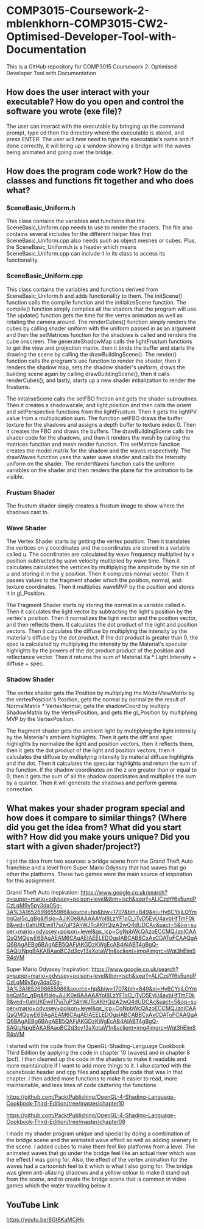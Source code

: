 # COMP3015-Coursework-2-mblenkhorn-COMP3015-CW2-Optimised-Developer-Tool-with-Documentation
This is a GitHub repository for COMP3015 Coursework 2: Optimised Developer Tool with Documentation


## How does the user interact with your executable? How do you open and control the software you wrote (exe file)?

The user can interact with the executable by bringing up the command prompt, type cd then the directory where the executable is stored, and press ENTER. The user will now need to type the executable's name and if done correctly, it will bring up a window showing a bridge with the waves being animated and going over the bridge. 


## How does the program code work? How do the classes and functions fit together and who does what?

### SceneBasic_Uniform.h

This class contains the variables and functions that the SceneBasic_Uniform.cpp needs to use to render the shaders. The file also contains several includes for the different helper files that SceneBasic_Uniform.cpp also needs such as object meshes or cubes. Plus, the SceneBasic_Uniform.h is a header which means SceneBasic_Uniform.cpp can include it in its class to access its functionality. 

### SceneBasic_Uniform.cpp

This class contains the variables and functions derived from SceneBasic_Uniform.h and adds functionality to them. The initScene() function calls the compile function and the initializeScene function. 
The compile() function simply compiles all the shaders that the program will use. 
The update() function gets the time for the vertex animation as well as rotating the camera around. 
The renderCubes() function simply renders the cubes by calling shader uniform with the uniform passed in as an argument and then the setMatrices function for the shadows is called and renders the cube onscreen. The generateShadowMap calls the lightFrustum functions to get the view and projection matrix, then it binds the buffer and starts the drawing the scene by calling the drawBuildingScene(). The render() function calls the program's use function to render the shader, then it renders the shadow map, sets the shadow shader's uniform, draws the building scene again by calling drawBuildingScene(), then it calls renderCubes(), and lastly, starts up a new shader initialization to render the frustums. 

The initaliseScene calls the setFBO fnction and gets the shader subroutines. Then it creates a shadowscale, and light position and then calls the orient and setPerspective functions from the lightFrustum. Then it gets the lightPV value from a multiplication sum. The function setFBO draws the buffer texture for the shadows and assigns a depth buffer to texture index 0. Then it creates the FBO and draws the buffers. The drawBuildingScene calls the shader code for the shadows, and then it renders the mesh by calling the matrices function and mesh render function. The setMatrice function creates the model matrix for the shadow and the waves respectively. The drawWaves function uses the water wave shader and calls the intensity uniform on the shader. The renderWaves function calls the uniform variables on the shader and then renders the plane for the animation to be visible. 

### Frustum Shader
The frustum shader simply creates a frustum image to show where the shadows cast to. 

### Wave Shader
The Vertex Shader starts by getting the vertex position. Then it translates the vertices on y coordinates and the coordinates are stored in a variable called u. The coordinates are calculated by wave frequency multiplied by x position subtracted by wave velocity multiplied by wave time. Then it calculates calculates the vertices by multiplying the amplitude by the sin of u and storing it in the y position. Then it computes normal vector. Then it passes values to the fragment shader which the position, normal, and texture coordinates. Then it multiplies waveMVP by the position and stores it in gl_Position. 

The Fragment Shader starts by storing the normal in a variable called n. Then it calculates the light vector by subtracting the light's position by the vertex's position. Then it normalizes the light vector and the position vector, and then reflects them. It calculates the dot product of the light and position vectors. Then it calculates the diffuse by multiplying the intensity by the material's diffuse by the dot product. If the dot product is greater than 0, the spec is calculated by multiplying the intensity by the Material's specular highlights by the powers of the dot product product of the position and reflectance vector. Then it returns the sum of Material.Ka * Light.Intensity + diffuse + spec. 


### Shadow Shader
The vertex shader gets the Position by multiplying the ModelViewMatrix by the vertexPosition's Position, gets the normal by normalize the result of NormalMatrix * VertexNormal, gets the shadowCoord by multiply ShadowMatrix by the VertexPosition, and gets the gl_Position by multiplying MVP by the VertexPosition. 

The fragment shader gets the ambient light by multiplying the light intensity by the Material's ambient highlights. Then it gets the diff and spec highlights by normalize the light and position vectors, then it reflects them, then it gets the dot product of the light and position vectors, then it calculates the diffuse by multiplying intensity by material diffuse highlights and the dot. Then it calculates the specular highlights and return the sum of the function. If the shadow coordinates on the z are greater than or equal to 0, then it gets the sum of all the shadow coordinates and multiplies the sum by a quarter. Then it will generate the shadows and perform gamma correction. 


## What makes your shader program special and how does it compare to similar things? (Where did you get the idea from? What did you start with? How did you make yours unique? Did you start with a given shader/project?)

I got the idea from two sources: a bridge scene from the Grand Theft Auto franchise and a level from Super Mario Odyssey that had waves that go other the platforms. These two games were the main source of inspiration for this assignment.  

Grand Theft Auto Inspiration: https://www.google.co.uk/search?q=super+mario+odyssey+poison+level&tbm=isch&sxsrf=ALiCzsYf6s5undPCzLqM9v5py3da0Sg-3A%3A1652698655986&source=hp&biw=1707&bih=849&ei=Hy6CYsjLOYmbgQaI5o_gBg&iflsig=AJiK0e8AAAAAYoI8LzYF1oO_jTyD5EyU4avbHfTmF0kB&ved=0ahUKEwiI17ui7uP3AhWJTcAKHQjzA2wQ4dUDCAc&uact=5&oq=super+mario+odyssey+poison+level&gs_lcp=CgNpbWcQAzoECCMQJzoICAAQsQMQgwE6BAgAEAM6CAgAEIAEELEDOgsIABCABBCxAxCDAToFCAAQgAQ6BAgAEBg6BAgAEB5QAFjAKGDzKWgEcAB4AIABT4gBgQ-SAQIzNpgBAKABAaoBC2d3cy13aXotaW1n&sclient=img#imgrc=Wqt3hElmSR4sVM

Super Mario Odyssey Inspiration: https://www.google.co.uk/search?q=super+mario+odyssey+poison+level&tbm=isch&sxsrf=ALiCzsYf6s5undPCzLqM9v5py3da0Sg-3A%3A1652698655986&source=hp&biw=1707&bih=849&ei=Hy6CYsjLOYmbgQaI5o_gBg&iflsig=AJiK0e8AAAAAYoI8LzYF1oO_jTyD5EyU4avbHfTmF0kB&ved=0ahUKEwiI17ui7uP3AhWJTcAKHQjzA2wQ4dUDCAc&uact=5&oq=super+mario+odyssey+poison+level&gs_lcp=CgNpbWcQAzoECCMQJzoICAAQsQMQgwE6BAgAEAM6CAgAEIAEELEDOgsIABCABBCxAxCDAToFCAAQgAQ6BAgAEBg6BAgAEB5QAFjAKGDzKWgEcAB4AIABT4gBgQ-SAQIzNpgBAKABAaoBC2d3cy13aXotaW1n&sclient=img#imgrc=Wqt3hElmSR4sVM

I started with the code from the OpenGL-Shading-Language Cookbook Third Edition by applying the code in chapter 10 (waves) and in chapter 8 (pcf). I then cleaned up the code in the shaders to make it readable and more maintainable if I want to add more things to it. I also started with the scenebasic header and cpp files and applied the code that was in that chapter. I then added more functions to make it easier to read, more maintainable, and less lines of code cluttering the functions.

https://github.com/PacktPublishing/OpenGL-4-Shading-Language-Cookbook-Third-Edition/tree/master/chapter10

https://github.com/PacktPublishing/OpenGL-4-Shading-Language-Cookbook-Third-Edition/tree/master/chapter08

I made my shader program unique and special by doing a combination of the bridge scene and the animated wave effect as well as adding scenery to the scene. I added cubes to make them feel like platforms from a level. The animated waves that go under the bridge feel like an actual river which was the effect I was going for. Also, the effect of the vertex animation for the waves had a cartoonish feel to it which is what I also going for. The bridge was given anti-aliasing shadows and a yellow colour to make it stand out from the scene, and to create the bridge scene that is common in video games which the water travelling below it. 


## YouTube Link
https://youtu.be/6Gt8KaMCjHk



